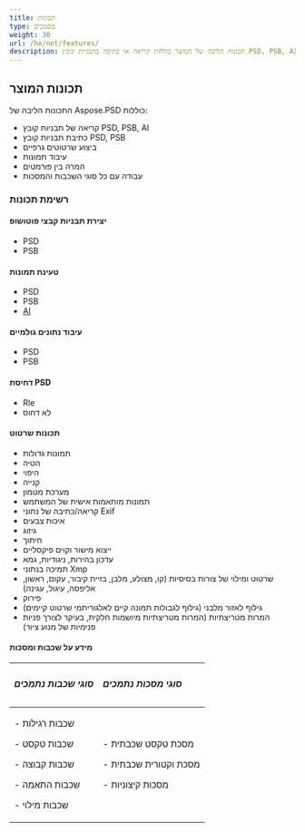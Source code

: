 ```yaml
---
title: תכונות
type: מסמכים
weight: 30
url: /he/net/features/
description: תכונות הליבה של המוצר כוללות קריאה או כתיבה בתבניות קובץ PSD, PSB, AI, ביצוע שרטוטים גרפיים, עיבוד תמונות ועבודה עם שכבות ומסכות.
---
```


## **תכונות המוצר**
התכונות הליבה של Aspose.PSD כוללות:

- קריאה של תבניות קובץ PSD, PSB, AI
- כתיבת תבניות קובץ PSD, PSB
- ביצוע שרטוטים גרפיים
- עיבוד תמונות
- המרה בין פורמטים
- עבודה עם כל סוגי השכבות והמסכות
### **רשימת תכונות**
#### **יצירת תבניות קבצי פוטושופ**
- PSD
- PSB
#### **טעינת תמונות**
- PSD
- PSB
- [AI](/he/psd/net/ai-adobe-illustrator-format/)
#### **עיבוד נתונים גולמיים**
- PSD
- PSB
#### **דחיסת PSD**
- Rle
- לא דחוס
#### **תכונות שרטוט**
- תמונות גדולות
- הטיה
- היפוי
- קנייה
- מערכת מטמון
- תמונות מותאמות אישית של המשתמש
- קריאה/כתיבה של נתוני Exif
- איכות צבעים
- גיזוג
- חיתוך
- ייצוא מישור וקוים פיקסליים
- עדכון בהירות, ניגודיות, גמא
- תמיכה בנתוני Xmp
- שרטוט ומילוי של צורות בסיסיות (קו, מצולע, מלבן, בזיית קיבור, עקום, ראשון, אליפסה, עיגול, עגינה)
- פירוק
- גילוף לאזור מלבני (גילוף לגבולות תמונה קיים לאלגוריתמי שרטוט קיימים)
- המרות מטריצתיות (המרות מטריצתיות מיושמות חלקית, בעיקר לצורך פניות פנימיות של מנוע ציור)
#### **מידע על שכבות ומסכות**
|<h5>**סוגי שכבות נתמכים**</h5>|<h5>**סוגי מסכות נתמכים**</h5>|
| :- | :- |
|<p>- שכבות רגילות</p><p>- שכבות טקסט</p><p>- שכבות קבוצה</p><p>- שכבות התאמה</p><p>- שכבות מילוי</p>|<p>- מסכת טקסט שכבתית</p><p>- מסכת וקטורית שכבתית</p><p>- מסכות קיצוניות</p>|
